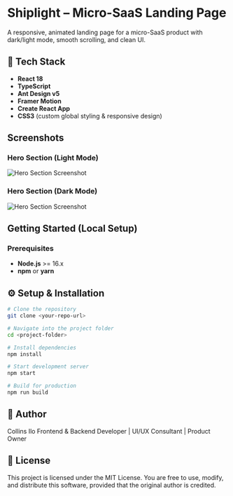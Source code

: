 # Shiplight – Micro-SaaS Landing Page

A responsive, animated landing page for a micro-SaaS product with dark/light mode, smooth scrolling, and clean UI.

## 🧱 Tech Stack
- **React 18**
- **TypeScript**
- **Ant Design v5**
- **Framer Motion**
- **Create React App**
- **CSS3** (custom global styling & responsive design)

## Screenshots

### Hero Section (Light Mode)
![Hero Section Screenshot](/screenshots/hero_light.png)

### Hero Section (Dark Mode)
![Hero Section Screenshot](/screenshots/hero_dark.png)

## Getting Started (Local Setup)

### Prerequisites
- **Node.js** >= 16.x
- **npm** or **yarn**

## ⚙️ Setup & Installation

```bash
# Clone the repository
git clone <your-repo-url>

# Navigate into the project folder
cd <project-folder>

# Install dependencies
npm install

# Start development server
npm start

# Build for production
npm run build
```

## 👤 Author
Collins Ilo
Frontend & Backend Developer | UI/UX Consultant | Product Owner

## 📜 License
This project is licensed under the MIT License.
You are free to use, modify, and distribute this software, provided that the original author is credited.
